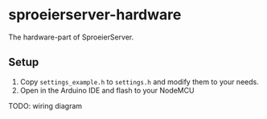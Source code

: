 # sproeierserver-hardware

The hardware-part of SproeierServer.

## Setup

1. Copy `settings_example.h` to `settings.h` and modify them to your needs.
2. Open in the Arduino IDE and flash to your NodeMCU

TODO: wiring diagram
